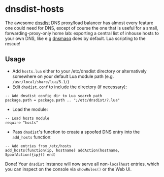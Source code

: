 # dnsdist-hosts

The awesome [dnsdist](https://dnsdist.org/) DNS proxy/load balancer has almost every feature one could need for DNS, except of course the one that is useful for a small, forwarding-proxy-only home lab: exporting a central list of inhouse hosts to your own DNS, like e.g [dnsmasq](http://www.thekelleys.org.uk/dnsmasq/doc.html) does by default. Lua scripting to the rescue!

## Usage
* Add ``hosts.lua`` either to your /etc/dnsdist directory or alternatively somewhere on your default Lua module path (e.g. ``/usr/local/share/lua/5.1/``)
* Edit ``dnsdist.conf`` to include the directory (if necessary):
```
-- Add dnsdist config dir to Lua search path
package.path = package.path .. ";/etc/dnsdist/?.lua"
```
* Load the module:
```
-- Load hosts module
require "hosts"
```
* Pass ``dnsdist``'s function to create a spoofed DNS entry into the ``add_hosts`` function:
```
-- Add entries from /etc/hosts
add_hosts(function(ip, hostname) addAction(hostname, SpoofAction({ip})) end)
```

Done! Your ``dnsdist`` instance will now serve all non-``localhost`` entries,
which you can inspect on the console via ``showRules()`` or the Web UI.
